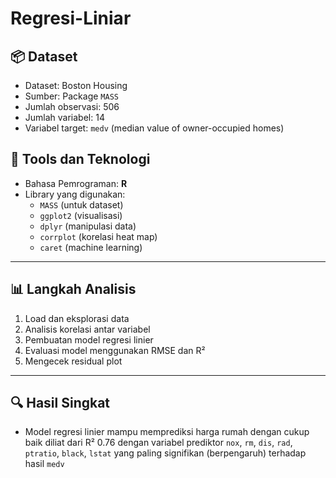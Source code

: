 # Regresi-Liniar

## 📦 Dataset

- Dataset: Boston Housing
- Sumber: Package `MASS`
- Jumlah observasi: 506
- Jumlah variabel: 14
- Variabel target: `medv` (median value of owner-occupied homes)

## 🔧 Tools dan Teknologi

- Bahasa Pemrograman: **R**
- Library yang digunakan:
  - `MASS` (untuk dataset)
  - `ggplot2` (visualisasi)
  - `dplyr` (manipulasi data)
  - `corrplot` (korelasi heat map)
  - `caret` (machine learning)

---

## 📊 Langkah Analisis

1. Load dan eksplorasi data
2. Analisis korelasi antar variabel
3. Pembuatan model regresi linier
4. Evaluasi model menggunakan RMSE dan R²
5. Mengecek residual plot

---

## 🔍 Hasil Singkat

- Model regresi linier mampu memprediksi harga rumah dengan cukup baik diliat dari R² 0.76 dengan variabel prediktor `nox`, `rm`, `dis`, `rad`, `ptratio`, `black`, `lstat` yang paling signifikan (berpengaruh) terhadap hasil `medv`


